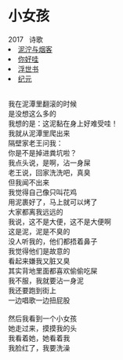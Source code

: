 # 小女孩

<nav class="navbar">
  <div class="navbar__inner">
    <div class="navbar__items">
      <span class="badge badge--info">2017</span>&nbsp;&nbsp;
      <span class="badge badge--primary">诗歌</span>
    </div>
    <div class="navbar__items navbar__items--right">
      <li class="pills__item"><a href="/docs/Collection/stuck_in_cloud">泥泞与烟客</a></li>
      <li class="pills__item pills__item--active"><a href="/docs/Collection/how_you_doing">你好哇</a></li>
      <li class="pills__item"><a href="/docs/Collection/ukiyoe">浮世书</a></li>
      <li class="pills__item"><a href="/docs/Collection/anno">纪元</a></li>
    </div>
  </div>
</nav><br />

<div class="card-demo">
  <div class="card">
    <div class="card__body">
      <p>
        我在泥潭里翻滚的时候<br />是没想这么多的<br />我想的是：这泥黏在身上好难受哇！<br />我就从泥潭里爬出来<br />隔壁家老王问我：<br />你是不是掉进粪坑啦？<br />我点头说，是啊，沾一身屎<br />老王说，回家洗洗吧，真臭<br />但我闻不出来<br />我觉得自己像只叫花鸡<br />用泥裹好了，马上就可以烤了<br />大家都离我远远的<br />我说，这不是大便，这不是大便啊<br />这是泥，泥是不臭的<br />没人听我的，他们都捂着鼻子<br />我觉得他们是故意的<br />看起来嫌我又脏又臭<br />其实背地里面都喜欢偷偷吃屎<br />我不服，我就要沾一身泥<br />我还要跑到街上<br />一边唱歌一边扭屁股<br /><br />然后我看到一个小女孩<br />她走过来，摸摸我的头<br />我看着她，她看着我<br />我脸红了，我要洗澡
      </p>
    </div>
  </div>
</div><br />
